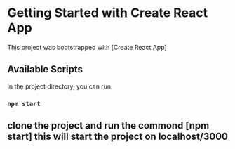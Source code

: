 # Getting Started with Create React App

This project was bootstrapped with [Create React App]
## Available Scripts

In the project directory, you can run:

### `npm start`

## clone the project and run the commond [npm start] this will start the project on localhost/3000